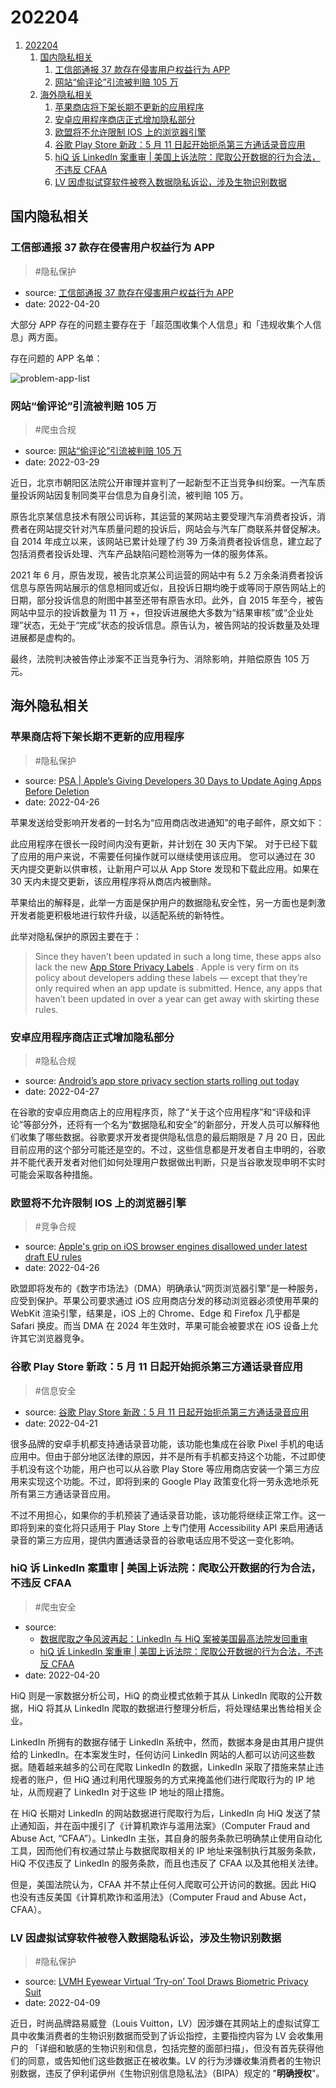 # 202204

1. [202204](#202204)
    1. [国内隐私相关](#国内隐私相关)
        1. [工信部通报 37 款存在侵害用户权益行为 APP](#工信部通报-37-款存在侵害用户权益行为-app)
        2. [网站“偷评论”引流被判赔 105 万](#网站偷评论引流被判赔-105-万)
    2. [海外隐私相关](#海外隐私相关)
        1. [苹果商店将下架长期不更新的应用程序](#苹果商店将下架长期不更新的应用程序)
        2. [安卓应用程序商店正式增加隐私部分](#安卓应用程序商店正式增加隐私部分)
        3. [欧盟将不允许限制 IOS 上的浏览器引擎](#欧盟将不允许限制-ios-上的浏览器引擎)
        4. [谷歌 Play Store 新政：5 月 11 日起开始扼杀第三方通话录音应用](#谷歌-play-store-新政5-月-11-日起开始扼杀第三方通话录音应用)
        5. [hiQ 诉 LinkedIn 案重审 | 美国上诉法院：爬取公开数据的行为合法，不违反 CFAA](#hiq-诉-linkedin-案重审--美国上诉法院爬取公开数据的行为合法不违反-cfaa)
        6. [LV 因虚拟试穿软件被卷入数据隐私诉讼，涉及生物识别数据](#lv-因虚拟试穿软件被卷入数据隐私诉讼涉及生物识别数据)

## 国内隐私相关

### 工信部通报 37 款存在侵害用户权益行为 APP

> #隐私保护

- source: [工信部通报 37 款存在侵害用户权益行为 APP](https://www.cnii.com.cn/gxdt/202204/t20220421_374546.html)
- date: 2022-04-20

大部分 APP 存在的问题主要存在于「超范围收集个人信息」和「违规收集个人信息」两方面。

存在问题的 APP 名单：

![problem-app-list](../files/assets/problem-app-list.jpeg)

### 网站“偷评论”引流被判赔 105 万

> #爬虫合规

- source: [网站“偷评论”引流被判赔 105 万](http://www.ce.cn/culture/gd/202204/06/t20220406_37463685.shtml)
- date: 2022-03-29

近日，北京市朝阳区法院公开审理并宣判了一起新型不正当竞争纠纷案。一汽车质量投诉网站因复制同类平台信息为自身引流，被判赔 105 万。

原告北京某信息技术有限公司诉称，其运营的某网站主要受理汽车消费者投诉，消费者在网站提交针对汽车质量问题的投诉后，网站会与汽车厂商联系并督促解决。自 2014 年成立以来，该网站已累计处理了约 39 万条消费者投诉信息，建立起了包括消费者投诉处理、汽车产品缺陷问题检测等为一体的服务体系。

2021 年 6 月，原告发现，被告北京某公司运营的网站中有 5.2 万余条消费者投诉信息与原告网站展示的信息相同或近似，且投诉日期均晚于或等同于原告网站上的日期，部分投诉信息的附图中甚至还带有原告水印。此外，自 2015 年至今，被告网站中显示的投诉数量为 11 万 +，但投诉进展绝大多数为“结果审核”或“企业处理”状态，无处于“完成”状态的投诉信息。原告认为，被告网站的投诉数量及处理进展都是虚构的。

最终，法院判决被告停止涉案不正当竞争行为、消除影响，并赔偿原告 105 万元。

## 海外隐私相关

### 苹果商店将下架长期不更新的应用程序

> #隐私保护

- source: [PSA | Apple’s Giving Developers 30 Days to Update Aging Apps Before Deletion](https://www.idropnews.com/news/purging-the-app-store-apple-is-cracking-down-on-outdated-apps/185521/)
- date: 2022-04-26

苹果发送给受影响开发者的一封名为“应用商店改进通知”的电子邮件，原文如下：

此应用程序在很长一段时间内没有更新，并计划在 30 天内下架。 对于已经下载了应用的用户来说，不需要任何操作就可以继续使用该应用。 您可以通过在 30 天内提交更新以供审核，让新用户可以从 App Store 发现和下载此应用。如果在 30 天内未提交更新，该应用程序将从商店内被删除。

苹果给出的解释是，此举一方面是保护用户的数据隐私安全性，另一方面也是刺激开发者能更积极地进行软件升级，以适配系统的新特性。

此举对隐私保护的原因主要在于：

> Since they haven’t been updated in such a long time, these apps also lack the new [App Store Privacy Labels](https://developer.apple.com/app-store/app-privacy-details/) . Apple is very firm on its policy about developers adding these labels — except that they’re only required when an app update is submitted. Hence, any apps that haven’t been updated in over a year can get away with skirting these rules.

### 安卓应用程序商店正式增加隐私部分

> #隐私合规

- source: [Android’s app store privacy section starts rolling out today](https://arstechnica.com/gadgets/2022/04/androids-app-store-privacy-section-starts-rolling-out-today/)
- date: 2022-04-27

在谷歌的安卓应用商店上的应用程序页，除了“关于这个应用程序”和“评级和评论”等部分外，还将有一个名为“数据隐私和安全”的新部分，开发人员可以解释他们收集了哪些数据。谷歌要求开发者提供隐私信息的最后期限是 7 月 20 日，因此目前应用的这个部分可能还是空的。不过，这些信息都是开发者自主申明的，谷歌并不能代表开发者对他们如何处理用户数据做出判断，只是当谷歌发现申明不实时可能会采取各种措施。

### 欧盟将不允许限制 IOS 上的浏览器引擎

> #竞争合规

- source: [Apple's grip on iOS browser engines disallowed under latest draft EU rules](https://www.theregister.com/2022/04/26/apple_ios_browser/)
- date: 2022-04-26

欧盟即将发布的《数字市场法》（DMA）明确承认“网页浏览器引擎”是一种服务，应受到保护。苹果公司要求通过 iOS 应用商店分发的移动浏览器必须使用苹果的 WebKit 渲染引擎，结果是，iOS 上的 Chrome、Edge 和 Firefox 几乎都是 Safari 换皮。而当 DMA 在 2024 年生效时，苹果可能会被要求在 iOS 设备上允许其它浏览器竞争。

### 谷歌 Play Store 新政：5 月 11 日起开始扼杀第三方通话录音应用

> #信息安全

- source: [谷歌 Play Store 新政：5 月 11 日起开始扼杀第三方通话录音应用](https://baijiahao.baidu.com/s?id=1730703496271389788&wfr=spider&for=pc)
- date: 2022-04-21

很多品牌的安卓手机都支持通话录音功能，该功能也集成在谷歌 Pixel 手机的电话应用中。但由于部分地区法律的原因，并不是所有手机都支持这个功能，不过即使手机没有这个功能，用户也可以从谷歌 Play Store 等应用商店安装一个第三方应用来实现这个功能。不过，即将到来的 Google Play 政策变化将一劳永逸地杀死所有第三方通话录音应用。

不过不用担心，如果你的手机预装了通话录音功能，该功能将继续正常工作。这一即将到来的变化将只适用于 Play Store 上专门使用 Accessibility API 来启用通话录音的第三方应用，提供内置通话录音的谷歌电话应用不受这一变化影响。

### hiQ 诉 LinkedIn 案重审 | 美国上诉法院：爬取公开数据的行为合法，不违反 CFAA

> #爬虫安全

- source:
    - [数据爬取之争风波再起：LinkedIn 与 HiQ 案被美国最高法院发回重审](http://www.tylaw.com.cn/cn/news_content.aspx?contentID=00000000000000003025&Lan=CN&MenuID=00000000000000000006)
    - [hiQ 诉 LinkedIn 案重审 | 美国上诉法院：爬取公开数据的行为合法，不违反 CFAA](https://posts.careerengine.us/p/626031b9d553240f9219d185?from=latest-posts-panel&type=title)
- date: 2022-04-20

HiQ 则是一家数据分析公司，HiQ 的商业模式依赖于其从 LinkedIn 爬取的公开数据，HiQ 将其从 LinkedIn 爬取的数据进行整理分析后，将处理结果出售给相关企业。

LinkedIn 所拥有的数据存储于 LinkedIn 系统中，然而，数据本身是由其用户提供给的 LinkedIn。在本案发生时，任何访问 LinkedIn 网站的人都可以访问这些数据。随着越来越多的公司在爬取 LinkedIn 的数据，LinkedIn 采取了措施来禁止违规者的账户，但 HiQ 通过利用代理服务的方式来掩盖他们进行爬取行为的 IP 地址，从而规避了 LinkedIn 对于这些 IP 地址的阻止措施。

在 HiQ 长期对 LinkedIn 的网站数据进行爬取行为后，LinkedIn 向 HiQ 发送了禁止通知函，并在函中援引了《计算机欺诈与滥用法案》（Computer Fraud and Abuse Act, “CFAA”）。LinkedIn 主张，其自身的服务条款已明确禁止使用自动化工具，因而他们有权通过禁止与数据爬取相关的 IP 地址来强制执行其服务条款，HiQ 不仅违反了 LinkedIn 的服务条款，而且也违反了 CFAA 以及其他相关法律。

但是，美国法院认为，CFAA 并不禁止任何人爬取可公开访问的数据。因此 HiQ 也没有违反美国《计算机欺诈和滥用法》（Computer Fraud and Abuse Act，CFAA）。

### LV 因虚拟试穿软件被卷入数据隐私诉讼，涉及生物识别数据

> #隐私保护

- source: [LVMH Eyewear Virtual ‘Try-on’ Tool Draws Biometric Privacy Suit](https://www.bloomberg.com/news/articles/2022-04-09/lvmh-eyewear-virtual-try-on-tool-draws-biometric-privacy-suit)
- date: 2022-04-09

近日，时尚品牌路易威登（Louis Vuitton，LV）因涉嫌在其网站上的虚拟试穿工具中收集消费者的生物识别数据而受到了诉讼指控，主要指控内容为 LV 会收集用户的 「详细和敏感的生物识别和信息，包括完整的面部扫描」，但没有首先获得他们的同意，或告知他们这些数据正在被收集。LV 的行为涉嫌收集消费者的生物识别数据，违反了伊利诺伊州《生物识别信息隐私法》（BIPA）规定的 "**明确授权**"。
